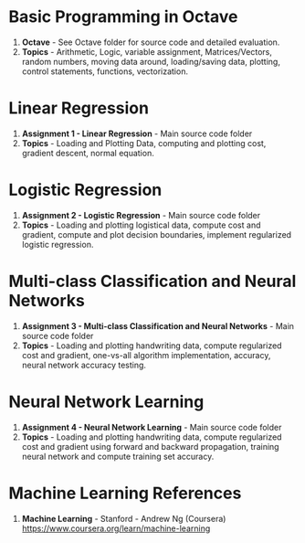 #   Basic Programming in Octave	
1.  **Octave**      - See Octave folder for source code and detailed evaluation. 
2.  **Topics** 		- Arithmetic, Logic, variable assignment, Matrices/Vectors, random numbers, moving data around, loading/saving data, plotting, control statements, functions, vectorization. 

#  Linear Regression
1.  **Assignment 1 - Linear Regression**  - Main source code folder
2.  **Topics** - Loading and Plotting Data, computing and plotting cost, gradient descent, normal equation. 

#  Logistic Regression
1.  **Assignment 2 - Logistic Regression**  - Main source code folder
2.  **Topics**	- Loading and plotting logistical data, compute cost and gradient, compute and plot decision boundaries, implement regularized logistic regression. 

#  Multi-class Classification and Neural Networks
1.  **Assignment 3 - Multi-class Classification and Neural Networks**  - Main source code folder
2.  **Topics**	- Loading and plotting handwriting data, compute regularized cost and gradient, one-vs-all algorithm implementation, accuracy, neural network accuracy testing.   

#  Neural Network Learning
1.  **Assignment 4 - Neural Network Learning**  - Main source code folder
2.  **Topics**	- Loading and plotting handwriting data, compute regularized cost and gradient using forward and backward propagation, training neural network and compute training set accuracy.   

# Machine Learning References
1.  **Machine Learning** - Stanford - Andrew Ng (Coursera)   
    https://www.coursera.org/learn/machine-learning